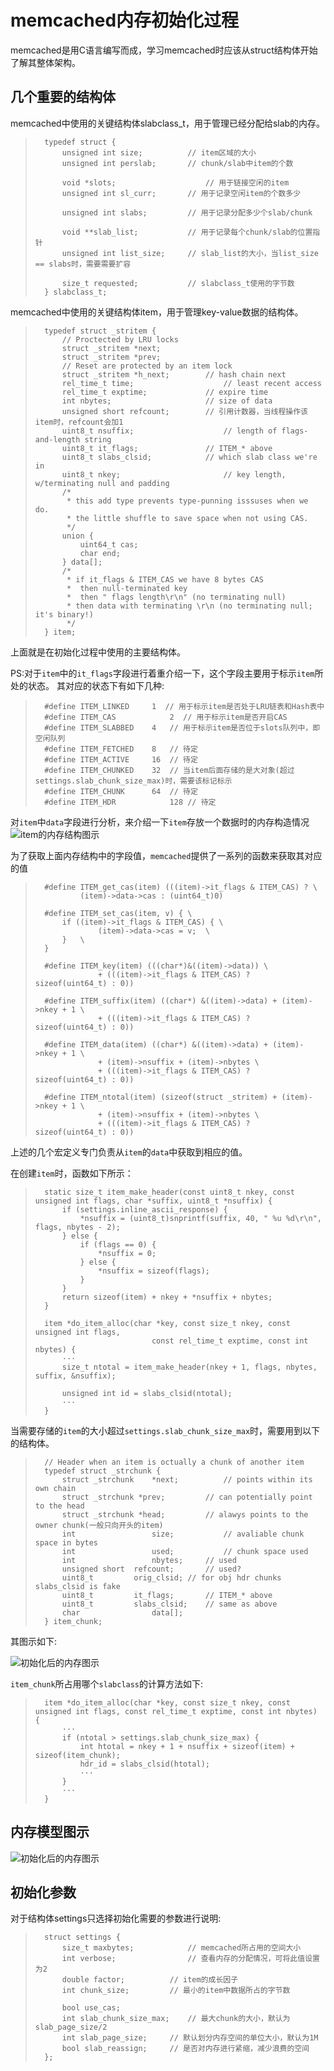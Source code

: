 memcached内存初始化过程
======================================

memcached是用C语言编写而成，学习memcached时应该从struct结构体开始了解其整体架构。

几个重要的结构体
----------------------------------------------

memcached中使用的关键结构体slabclass_t，用于管理已经分配给slab的内存。

>		typedef struct {
>			unsigned int size; 			// item区域的大小
>			unsigned int perslab;		// chunk/slab中item的个数
>		
>			void *slots;					// 用于链接空闲的item
>			unsigned int sl_curr;		// 用于记录空闲item的个数多少
>
>			unsigned int slabs;			// 用于记录分配多少个slab/chunk
>
>			void **slab_list;			// 用于记录每个chunk/slab的位置指针
>			unsigned int list_size;		// slab_list的大小，当list_size == slabs时，需要需要扩容
>		
>			size_t requested;			// slabclass_t使用的字节数
>		} slabclass_t;

memcached中使用的关键结构体item，用于管理key-value数据的结构体。

>		typedef struct _stritem {
>			// Proctected by LRU locks
>			struct _stritem *next;
>			struct _stritem *prev;
>			// Reset are protected by an item lock
>			struct _stritem *h_next;		// hash chain next
>			rel_time_t time;					// least recent access
>			rel_time_t exptime;				// expire time
>			int nbytes;						// size of data
>			unsigned short refcount;		// 引用计数器，当线程操作该item时，refcount会加1
>			uint8_t nsuffix;					// length of flags-and-length string
>			uint8_t it_flags;				// ITEM_* above
>			uint8_t slabs_clsid;			// which slab class we're in
>			uint8_t nkey;						// key length, w/terminating null and padding
>			/*
>			 * this add type prevents type-punning isssuses when we do.
>			 * the little shuffle to save space when not using CAS.
>			 */
>			union {
>				uint64_t cas;
>				char end;
>			} data[];
>			/*
>			 * if it_flags & ITEM_CAS we have 8 bytes CAS
>			 *	then null-terminated key
>			 *	then " flags length\r\n" (no terminating null)
>			 * then data with terminating \r\n (no terminating null; it's binary!)
>			 */
>		} item;

上面就是在初始化过程中使用的主要结构体。

PS:对于`item`中的`it_flags`字段进行着重介绍一下，这个字段主要用于标示`item`所处的状态。
其对应的状态下有如下几种:

>		#define ITEM_LINKED 	1  // 用于标示item是否处于LRU链表和Hash表中
>		#define ITEM_CAS			2  // 用于标示item是否开启CAS
>		#define ITEM_SLABBED	4 	// 用于标示item是否位于slots队列中，即空闲队列
>		#define ITEM_FETCHED	8	// 待定
>		#define ITEM_ACTIVE		16	// 待定
>		#define ITEM_CHUNKED	32	// 当item后面存储的是大对象(超过settings.slab_chunk_size_max)时，需要该标记标示
>		#define ITEM_CHUNK		64	// 待定
>		#define ITEM_HDR			128	// 待定 

对`item`中`data`字段进行分析，来介绍一下`item`存放一个数据时的内存构造情况
![item的内存结构图示](https://github.com/whynotAC/analysis_memcached/blob/master/memory_init/item_struct.png)

为了获取上面内存结构中的字段值，`memcached`提供了一系列的函数来获取其对应的值
> ``` 	
> 	#define ITEM_get_cas(item) (((item)->it_flags & ITEM_CAS) ? \
>			(item)->data->cas : (uint64_t)0)
> 
> 	#define ITEM_set_cas(item, v) { \
> 		if ((item)->it_flags & ITEM_CAS) { \
> 				(item)->data->cas = v;	\
> 		}	\
> 	}
> 
> 	#define ITEM_key(item) (((char*)&((item)->data)) \
> 				+ (((item)->it_flags & ITEM_CAS) ? sizeof(uint64_t) : 0))
> 
> 	#define ITEM_suffix(item) ((char*) &((item)->data) + (item)->nkey + 1 \
> 				+ (((item)->it_flags & ITEM_CAS) ? sizeof(uint64_t) : 0))
> 
> 	#define ITEM_data(item) ((char*) &((item)->data) + (item)->nkey + 1 \
> 				+ (item)->nsuffix + (item)->nbytes \
> 				+ (((item)->it_flags & ITEM_CAS) ? sizeof(uint64_t) : 0))
> 
> 	#define ITEM_ntotal(item) (sizeof(struct _stritem) + (item)->nkey + 1 \
> 				+ (item)->nsuffix + (item)->nbytes \
> 				+ (((item)->it_flags & ITEM_CAS) ? sizeof(uint64_t) : 0))
> ```

上述的几个宏定义专门负责从`item`的`data`中获取到相应的值。

在创建`item`时，函数如下所示：
>```
>	static size_t item_make_header(const uint8_t nkey, const unsigned int flags, char *suffix, uint8_t *nsuffix) {
>		if (settings.inline_ascii_response) {
>			*nsuffix = (uint8_t)snprintf(suffix, 40, " %u %d\r\n", flags, nbytes - 2);
>		} else {
>			if (flags == 0) {
>				*nsuffix = 0;
>			} else {
>				*nsuffix = sizeof(flags);
>			}
>		}
>		return sizeof(item) + nkey + *nsuffix + nbytes;
>	}
>
>	item *do_item_alloc(char *key, const size_t nkey, const unsigned int flags,
>							const rel_time_t exptime, const int nbytes) {
>		···
>		size_t ntotal = item_make_header(nkey + 1, flags, nbytes, suffix, &nsuffix);
>		
>		unsigned int id = slabs_clsid(ntotal);
>		···
>	}
>```

当需要存储的`item`的大小超过`settings.slab_chunk_size_max`时，需要用到以下的结构体。
>```
>	// Header when an item is octually a chunk of another item
>	typedef struct _strchunk {
>		struct _strchunk	*next;			// points within its own chain
>		struct _strchunk *prev;			// can potentially point to the head
>		struct _strchunk *head;			// alawys points to the owner chunk(一般只向开头的item)
>		int					size;			// avaliable chunk space in bytes
>		int 				used;			// chunk space used
>		int					nbytes;		// used
>		unsigned short	refcount;		// used?
>		uint8_t			orig_clsid;	// for obj hdr chunks slabs_clsid is fake
>		uint8_t			it_flags;		// ITEM_* above
>		uint8_t			slabs_clsid;	// same as above
>		char				data[];		
>	} item_chunk;
>```

其图示如下:

![初始化后的内存图示](https://github.com/whynotAC/analysis_memcached/blob/master/memory_init/item_chunk.png)

`item_chunk`所占用哪个`slabclass`的计算方法如下:
>```
>	item *do_item_alloc(char *key, const size_t nkey, const unsigned int flags, const rel_time_t exptime, const int nbytes) {
>		···
>		if (ntotal > settings.slab_chunk_size_max) {
>			int htotal = nkey + 1 + nsuffix + sizeof(item) + sizeof(item_chunk);
>			hdr_id = slabs_clsid(htotal);
>			···
>		}
>		···
>	}
>```

内存模型图示
--------------------------------------------

![初始化后的内存图示](https://github.com/whynotAC/analysis_memcached/blob/master/memory_init/memcached_init_memory.png)


初始化参数
--------------------------------------------

对于结构体settings只选择初始化需要的参数进行说明:

>		struct settings {
>			size_t maxbytes;			// memcached所占用的空间大小
>			int	verbose;				// 查看内存的分配情况，可将此值设置为2
>			double factor;			// item的成长因子
>			int chunk_size;			// 最小的item中数据所占的字节数
>
>			bool use_cas;
>			int slab_chunk_size_max;	// 最大chunk的大小，默认为slab_page_size/2
>			int slab_page_size;		// 默认划分内存空间的单位大小，默认为1M
>			bool slab_reassign;		// 是否对内存进行紧缩，减少浪费的空间
>		};

